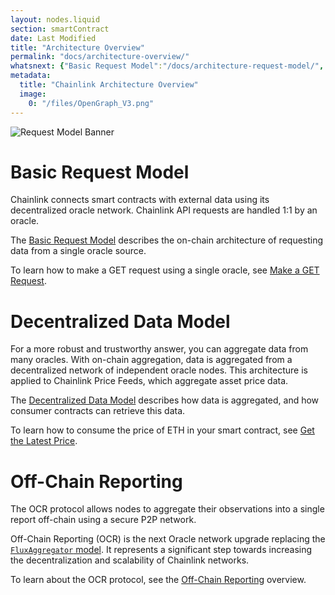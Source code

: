 ```yaml
---
layout: nodes.liquid
section: smartContract
date: Last Modified
title: "Architecture Overview"
permalink: "docs/architecture-overview/"
whatsnext: {"Basic Request Model":"/docs/architecture-request-model/", "Decentralized Data Model":"/docs/architecture-decentralized-model/", "Off-Chain Reporting":"/docs/off-chain-reporting/"}
metadata:
  title: "Chainlink Architecture Overview"
  image:
    0: "/files/OpenGraph_V3.png"
---
```

![Request Model Banner](/files/8c35025-Request__Receive_Data.png)

# Basic Request Model

Chainlink connects smart contracts with external data using its decentralized oracle network. Chainlink API requests are handled 1:1 by an oracle.

The [Basic Request Model](../architecture-request-model/) describes the on-chain architecture of requesting data from a single oracle source.

To learn how to make a GET request using a single oracle, see [Make a GET Request](../make-a-http-get-request/).

# Decentralized Data Model

For a more robust and trustworthy answer, you can aggregate data from many oracles. With on-chain aggregation, data is aggregated from a decentralized network of independent oracle nodes. This architecture is applied to Chainlink Price Feeds, which aggregate asset price data.

The [Decentralized Data Model](../architecture-decentralized-model/) describes how data is aggregated, and how consumer contracts can retrieve this data.

To learn how to consume the price of ETH in your smart contract, see [Get the Latest Price](../get-the-latest-price/).

# Off-Chain Reporting

The OCR protocol allows nodes to aggregate their observations into a single report off-chain using a secure P2P network.

Off-Chain Reporting (OCR) is the next Oracle network upgrade replacing the [`FluxAggregator` model](../architecture-decentralized-model/). It represents a significant step towards increasing the decentralization and scalability of Chainlink networks.

To learn about the OCR protocol, see the [Off-Chain Reporting](../off-chain-reporting/) overview.
